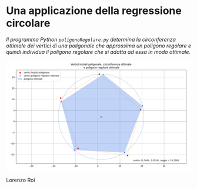# Una applicazione della regressione circolare

*Il programma Python `poligonoRegolare.py` determina la circonferenza ottimale dei vertici di una poligonale che approssima un poligono regolare e quindi individua il poligono regolare che si adatta ad essa in modo ottimale.*

![Poligonale e poligono regolare ottimale](img.png)

Lorenzo Roi

